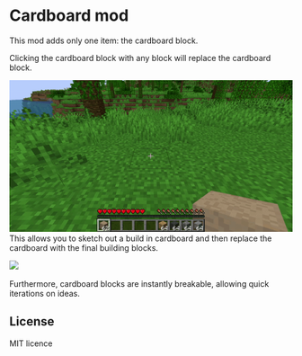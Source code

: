 # Cardboard mod
This mod adds only one item: the cardboard block.

Clicking the cardboard block with any block will replace the cardboard block.

![](gifs/replace.gif)
This allows you to sketch out a build in cardboard and then replace the cardboard with the final building blocks.

![](gifs/wall.gif)

Furthermore, cardboard blocks are instantly breakable, allowing quick iterations on ideas.


## License

MIT licence
